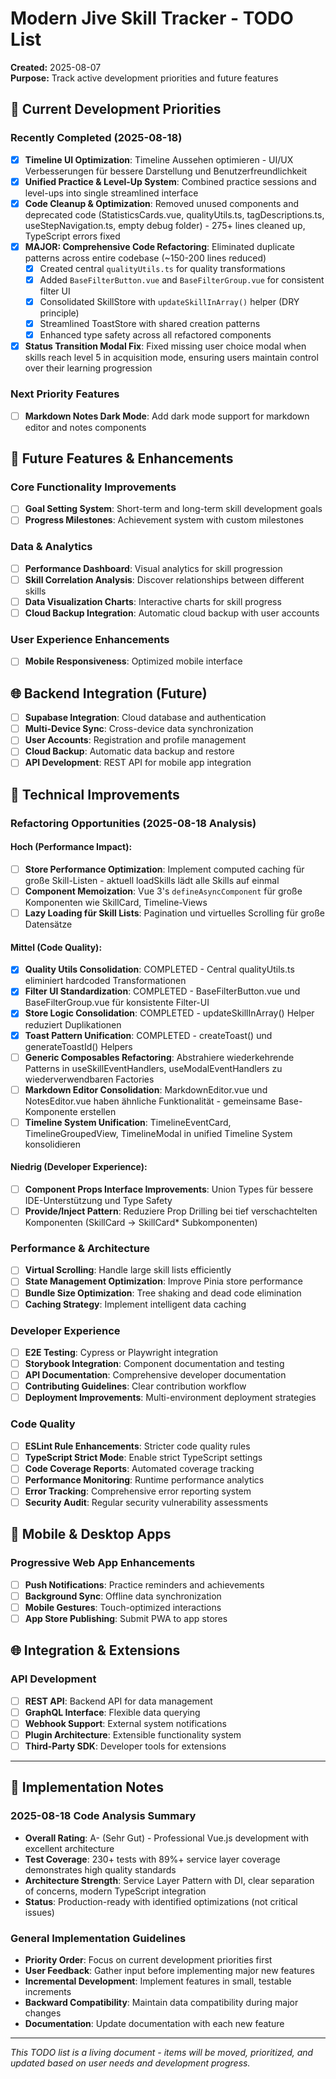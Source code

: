 # Modern Jive Skill Tracker - TODO List

**Created:** 2025-08-07  
**Purpose:** Track active development priorities and future features

## 🚧 Current Development Priorities

### **Recently Completed (2025-08-18)**
- [x] **Timeline UI Optimization**: Timeline Aussehen optimieren - UI/UX Verbesserungen für bessere Darstellung und Benutzerfreundlichkeit
- [x] **Unified Practice & Level-Up System**: Combined practice sessions and level-ups into single streamlined interface
- [x] **Code Cleanup & Optimization**: Removed unused components and deprecated code (StatisticsCards.vue, qualityUtils.ts, tagDescriptions.ts, useStepNavigation.ts, empty debug folder) - 275+ lines cleaned up, TypeScript errors fixed
- [x] **MAJOR: Comprehensive Code Refactoring**: Eliminated duplicate patterns across entire codebase (~150-200 lines reduced)
  - [x] Created central `qualityUtils.ts` for quality transformations
  - [x] Added `BaseFilterButton.vue` and `BaseFilterGroup.vue` for consistent filter UI
  - [x] Consolidated SkillStore with `updateSkillInArray()` helper (DRY principle)
  - [x] Streamlined ToastStore with shared creation patterns
  - [x] Enhanced type safety across all refactored components
- [x] **Status Transition Modal Fix**: Fixed missing user choice modal when skills reach level 5 in acquisition mode, ensuring users maintain control over their learning progression

### **Next Priority Features**
- [ ] **Markdown Notes Dark Mode**: Add dark mode support for markdown editor and notes components

## 🚀 Future Features & Enhancements

### **Core Functionality Improvements**
- [ ] **Goal Setting System**: Short-term and long-term skill development goals
- [ ] **Progress Milestones**: Achievement system with custom milestones

### **Data & Analytics**
- [ ] **Performance Dashboard**: Visual analytics for skill progression
- [ ] **Skill Correlation Analysis**: Discover relationships between different skills
- [ ] **Data Visualization Charts**: Interactive charts for skill progress
- [ ] **Cloud Backup Integration**: Automatic cloud backup with user accounts

### **User Experience Enhancements**
- [ ] **Mobile Responsiveness**: Optimized mobile interface


## 🌐 Backend Integration (Future)
- [ ] **Supabase Integration**: Cloud database and authentication
- [ ] **Multi-Device Sync**: Cross-device data synchronization  
- [ ] **User Accounts**: Registration and profile management
- [ ] **Cloud Backup**: Automatic data backup and restore
- [ ] **API Development**: REST API for mobile app integration

## 🔧 Technical Improvements

### **Refactoring Opportunities (2025-08-18 Analysis)**
#### **Hoch (Performance Impact):**
- [ ] **Store Performance Optimization**: Implement computed caching für große Skill-Listen - aktuell loadSkills lädt alle Skills auf einmal
- [ ] **Component Memoization**: Vue 3's `defineAsyncComponent` für große Komponenten wie SkillCard, Timeline-Views
- [ ] **Lazy Loading für Skill Lists**: Pagination und virtuelles Scrolling für große Datensätze

#### **Mittel (Code Quality):**
- [x] **Quality Utils Consolidation**: COMPLETED - Central qualityUtils.ts eliminiert hardcoded Transformationen
- [x] **Filter UI Standardization**: COMPLETED - BaseFilterButton.vue und BaseFilterGroup.vue für konsistente Filter-UI
- [x] **Store Logic Consolidation**: COMPLETED - updateSkillInArray() Helper reduziert Duplikationen
- [x] **Toast Pattern Unification**: COMPLETED - createToast() und generateToastId() Helpers
- [ ] **Generic Composables Refactoring**: Abstrahiere wiederkehrende Patterns in useSkillEventHandlers, useModalEventHandlers zu wiederverwendbaren Factories
- [ ] **Markdown Editor Consolidation**: MarkdownEditor.vue und NotesEditor.vue haben ähnliche Funktionalität - gemeinsame Base-Komponente erstellen
- [ ] **Timeline System Unification**: TimelineEventCard, TimelineGroupedView, TimelineModal in unified Timeline System konsolidieren

#### **Niedrig (Developer Experience):**  
- [ ] **Component Props Interface Improvements**: Union Types für bessere IDE-Unterstützung und Type Safety
- [ ] **Provide/Inject Pattern**: Reduziere Prop Drilling bei tief verschachtelten Komponenten (SkillCard -> SkillCard* Subkomponenten)

### **Performance & Architecture**
- [ ] **Virtual Scrolling**: Handle large skill lists efficiently
- [ ] **State Management Optimization**: Improve Pinia store performance
- [ ] **Bundle Size Optimization**: Tree shaking and dead code elimination
- [ ] **Caching Strategy**: Implement intelligent data caching

### **Developer Experience**
- [ ] **E2E Testing**: Cypress or Playwright integration
- [ ] **Storybook Integration**: Component documentation and testing
- [ ] **API Documentation**: Comprehensive developer documentation
- [ ] **Contributing Guidelines**: Clear contribution workflow
- [ ] **Deployment Improvements**: Multi-environment deployment strategies

### **Code Quality**
- [ ] **ESLint Rule Enhancements**: Stricter code quality rules
- [ ] **TypeScript Strict Mode**: Enable strict TypeScript settings
- [ ] **Code Coverage Reports**: Automated coverage tracking
- [ ] **Performance Monitoring**: Runtime performance analytics
- [ ] **Error Tracking**: Comprehensive error reporting system
- [ ] **Security Audit**: Regular security vulnerability assessments

## 📱 Mobile & Desktop Apps

### **Progressive Web App Enhancements**
- [ ] **Push Notifications**: Practice reminders and achievements
- [ ] **Background Sync**: Offline data synchronization
- [ ] **Mobile Gestures**: Touch-optimized interactions
- [ ] **App Store Publishing**: Submit PWA to app stores

## 🌐 Integration & Extensions


### **API Development**
- [ ] **REST API**: Backend API for data management
- [ ] **GraphQL Interface**: Flexible data querying
- [ ] **Webhook Support**: External system notifications
- [ ] **Plugin Architecture**: Extensible functionality system
- [ ] **Third-Party SDK**: Developer tools for extensions

---

## 📝 Implementation Notes

### **2025-08-18 Code Analysis Summary**
- **Overall Rating**: A- (Sehr Gut) - Professional Vue.js development with excellent architecture
- **Test Coverage**: 230+ tests with 89%+ service layer coverage demonstrates high quality standards
- **Architecture Strength**: Service Layer Pattern with DI, clear separation of concerns, modern TypeScript integration
- **Status**: Production-ready with identified optimizations (not critical issues)

### **General Implementation Guidelines**
- **Priority Order**: Focus on current development priorities first
- **User Feedback**: Gather input before implementing major new features  
- **Incremental Development**: Implement features in small, testable increments
- **Backward Compatibility**: Maintain data compatibility during major changes
- **Documentation**: Update documentation with each new feature

---

*This TODO list is a living document - items will be moved, prioritized, and updated based on user needs and development progress.*